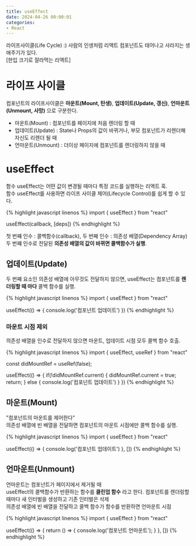 ```yaml
---
title: useEffect
date: 2024-04-26 00:00:01
categories:
- React
---
```


라이프사이클(Life Cycle) :) 사람의 인생처럼 리액트 컴포넌트도 태어나고 사라지는 생애주기가 있다.<br/>
[한입 크기로 잘라먹는 리액트]

# 라이프 사이클
컴포넌트의 라이프사이클은 **마운트(Mount, 탄생)**, **업데이트(Update, 갱신)**, **언마운트(Unmount, 사망)** 으로 구분한다.

* 마운트(Mount) : 컴포넌트를 페이지에 처음 렌더링 할 때
* 업데이트(Update) : State나 Props의 값이 바뀌거나, 부모 컴포넌트가 리렌더해 자신도 리렌더 될 때
* 언마운트(Unmount) : 더이상 페이지에 컴포넌트를 렌더링하지 않을 때

# useEffect
함수 useEffect는 어떤 값이 변경될 때마다 특정 코드를 실행하는 리액트 훅.<br/>
함수 useEffect를 사용하면 라이프 사이클 제어(Lifecycle Control)를 쉽게 할 수 있다.

{% highlight javascript linenos %}
import { useEffect } from "react"

useEffect(callback, [deps])
{% endhighlight %}

첫 번쨰 인수 : 콜백함수(callback), 두 번째 인수 : 의존성 배열(Dependency Array)<br/>
두 번쨰 인수로 전달된 **의존성 배열의 값이 바뀌면 콜백함수가 실행**.

## 업데이트(Update)
두 번째 요소인 의존성 배열에 아무것도 전달하지 않으면, useEffect는 컴포넌트를 **렌더링할 때 마다** 콜백 함수를 실행.

{% highlight javascript linenos %}
import { useEffect } from "react"

useEffect(() => {
    console.log('컴포넌트 업데이트')
})
{% endhighlight %}

### 마운트 시점 제외
의존성 배열을 인수로 전달하지 않으면 마운트, 업데이트 시점 모두 콜백 함수 호출.

{% highlight javascript linenos %}
import { useEffect, useRef } from "react"

const didMountRef = useRef(false);

useEffect(() => {
    if(!didMountRef.current) {
        didMountRef.current = true;
        return;
    } else {
        console.log('컴포넌트 업데이트')
    }
})
{% endhighlight %}

## 마운트(Mount)
"컴포넌트의 마운트를 제어한다"<br/>
의존성 배열에 빈 배열을 전달하면 컴포넌트의 마운트 시점에만 콜백 함수를 실행.

{% highlight javascript linenos %}
import { useEffect } from "react"

useEffect(() => {
    console.log('컴포넌트 업데이트')
}, [])
{% endhighlight %}

## 언마운트(Unmount)
언마운트는 컴포넌트가 페이지에서 제거될 때<br/>
useEffect의 콜백함수가 반환하는 함수를 **클린업 함수** 라고 한다.
컴포넌트를 렌더링할 때마다 새 인터벌을 생성하고 기존 인터벌은 삭제<br/>
의존성 배열에 빈 배열을 전달하고 콜백 함수가 함수를 반환하면 언마운트 시점

{% highlight javascript linenos %}
import { useEffect } from "react"

useEffect(() => {
    return () => {
        console.log('컴포넌트 언마운트');
    }
}, [])
{% endhighlight %}